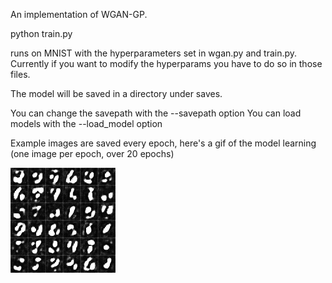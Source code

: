 An implementation of WGAN-GP.


python train.py

runs on MNIST with the hyperparameters set in wgan.py and train.py.
Currently if you want to modify the hyperparams you have to do so in those files.

The model will be saved in a directory under saves.

You can change the savepath with the --savepath option
You can load models with the --load_model option

Example images are saved every epoch, here's a gif of the model learning (one image per epoch, over 20 epochs)


![Gif of mnist training](mnist.gif)
